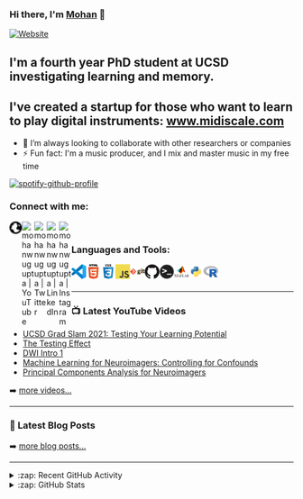 ### Hi there, I'm [Mohan][website] 👋

[![Website](https://img.shields.io/website?label=mohanwugupta.com&style=for-the-badge&url=https%3A%2F%2Fmohanwugupta.com)](https://www.mohanwugupta.com/)

## I'm a fourth year PhD student at UCSD investigating learning and memory. 
## I've created a startup for those who want to learn to play digital instruments: www.midiscale.com

- 👯 I’m always looking to collaborate with other researchers or companies
- ⚡ Fun fact: I'm a music producer, and I mix and master music in my free time 


[![spotify-github-profile](https://spotify-github-profile.vercel.app/api/view?uid=124816350&cover_image=true&theme=novatorem)](https://spotify-github-profile.vercel.app/api/view?uid=124816350&redirect=true)

### Connect with me:

[<img align="left" alt="mohanwugupta.com" width="22px" src="https://raw.githubusercontent.com/iconic/open-iconic/master/svg/globe.svg" />][website]
[<img align="left" alt="mohanwugupta | YouTube" width="22px" src="https://cdn.jsdelivr.net/npm/simple-icons@v3/icons/youtube.svg" />][youtube]
[<img align="left" alt="mohanwugupta | Twitter" width="22px" src="https://cdn.jsdelivr.net/npm/simple-icons@v3/icons/twitter.svg" />][twitter]
[<img align="left" alt="mohanwugupta | LinkedIn" width="22px" src="https://cdn.jsdelivr.net/npm/simple-icons@v3/icons/linkedin.svg" />][linkedin]
[<img align="left" alt="mohanwugupta | Instagram" width="22px" src="https://cdn.jsdelivr.net/npm/simple-icons@v3/icons/instagram.svg" />][instagram]

<br />

### Languages and Tools:

<img align="left" alt="Visual Studio Code" width="26px" src="https://raw.githubusercontent.com/github/explore/80688e429a7d4ef2fca1e82350fe8e3517d3494d/topics/visual-studio-code/visual-studio-code.png" />
<img align="left" alt="HTML5" width="26px" src="https://raw.githubusercontent.com/github/explore/80688e429a7d4ef2fca1e82350fe8e3517d3494d/topics/html/html.png" />
<img align="left" alt="CSS3" width="26px" src="https://raw.githubusercontent.com/github/explore/80688e429a7d4ef2fca1e82350fe8e3517d3494d/topics/css/css.png" />
<img align="left" alt="JavaScript" width="26px" src="https://raw.githubusercontent.com/github/explore/80688e429a7d4ef2fca1e82350fe8e3517d3494d/topics/javascript/javascript.png" />
<img align="left" alt="Git" width="26px" src="https://raw.githubusercontent.com/github/explore/80688e429a7d4ef2fca1e82350fe8e3517d3494d/topics/git/git.png" />
<img align="left" alt="GitHub" width="26px" src="https://raw.githubusercontent.com/github/explore/78df643247d429f6cc873026c0622819ad797942/topics/github/github.png" />
<img align="left" alt="Terminal" width="26px" src="https://raw.githubusercontent.com/github/explore/80688e429a7d4ef2fca1e82350fe8e3517d3494d/topics/terminal/terminal.png" />
<img align="left" alt="Terminal" width="26px" src="https://raw.githubusercontent.com/github/explore/80688e429a7d4ef2fca1e82350fe8e3517d3494d/topics/matlab/matlab.png" />
<img align="left" alt="Terminal" width="26px" src="https://raw.githubusercontent.com/github/explore/80688e429a7d4ef2fca1e82350fe8e3517d3494d/topics/python/python.png" />
<img align="left" alt="Terminal" width="26px" src="https://raw.githubusercontent.com/github/explore/80688e429a7d4ef2fca1e82350fe8e3517d3494d/topics/r/r.png" />
<br />
<br />

---

### 📺 Latest YouTube Videos

<!-- YOUTUBE:START -->
- [UCSD Grad Slam 2021: Testing Your Learning Potential](https://www.youtube.com/watch?v=WmSNjTTj75k)
- [The Testing Effect](https://www.youtube.com/watch?v=A-k2lbc401E)
- [DWI Intro 1](https://www.youtube.com/watch?v=3t_XbUWBArg)
- [Machine Learning for Neuroimagers: Controlling for Confounds](https://www.youtube.com/watch?v=uEM9SUm2PBY)
- [Principal Components Analysis for Neuroimagers](https://www.youtube.com/watch?v=2sm62hb3_Cg)
<!-- YOUTUBE:END -->

➡️ [more videos...](https://www.youtube.com/channel/UCEdMuPFqjP34pJe9RwJwOhA)

---

### 📕 Latest Blog Posts

<!-- BLOG-POST-LIST:START -->
<!-- BLOG-POST-LIST:END -->

➡️ [more blog posts...](https://www.mohanwugupta.com/)

---

<details>
  <summary>:zap: Recent GitHub Activity</summary>
  
<!--START_SECTION:activity-->
<!--END_SECTION:activity-->

</details>

<details>
  <summary>:zap: GitHub Stats</summary>

  <img align="left" alt="mohanwugupta's GitHub Stats" src="https://github-readme-stats.vercel.app/api?username=mohanwugupta&show_icons=true&theme=cobalt&hide=contribs,prs&count_private=true" />
</details>

[website]: https://www.mohanwugupta.com/post/
[twitter]: https://twitter.com/neuro_mo
[youtube]: https://www.youtube.com/channel/UCEdMuPFqjP34pJe9RwJwOhA
[instagram]: https://instagram.com/wugupta
[linkedin]: https://www.linkedin.com/in/mohan-gupta-40870872/
